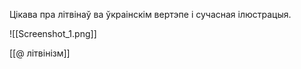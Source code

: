Цікава пра літвінаў ва ўкраінскім вертэпе і сучасная ілюстрацыя.

![[Screenshot_1.png]]

[[@ літвінізм]]
